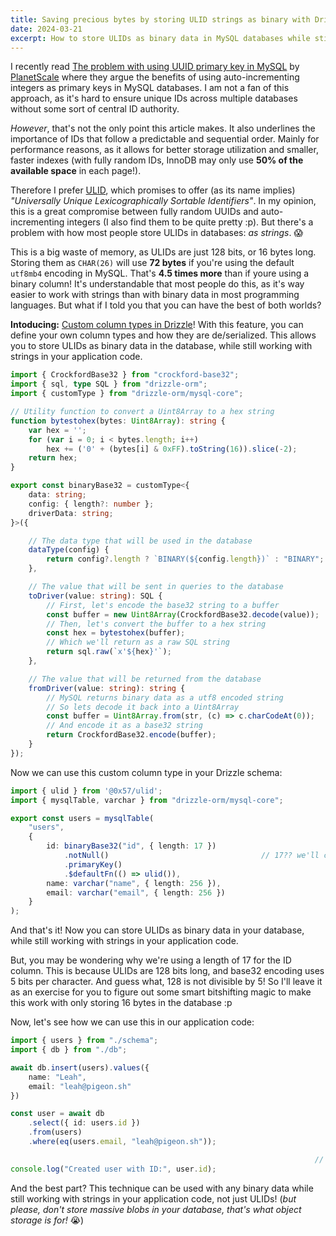 ```yaml
---
title: Saving precious bytes by storing ULID strings as binary with Drizzle
date: 2024-03-21
excerpt: How to store ULIDs as binary data in MySQL databases while still working with strings in your application code using Drizzle's custom column types.
---
```


I recently read [The problem with using UUID primary key in MySQL](https://planetscale.com/blog/the-problem-with-using-a-uuid-primary-key-in-mysql) by [PlanetScale](https://planetscale.com/) where they argue the benefits of using auto-incrementing integers as primary keys in MySQL databases. I am not a fan of this approach, as it's hard to ensure unique IDs across multiple databases without some sort of central ID authority.

*However*, that's not the only point this article makes. It also underlines the importance of IDs that follow a predictable and sequential order. Mainly for performance reasons, as it allows for better storage utilization and smaller, faster indexes (with fully random IDs, InnoDB may only use **50% of the available space** in each page!).

Therefore I prefer [ULID](https://github.com/ulid/spec), which promises to offer (as its name implies) *"Universally Unique Lexicographically Sortable Identifiers"*. In my opinion, this is a great compromise between fully random UUIDs and auto-incrementing integers (I also find them to be quite pretty :p). But there's a problem with how most people store ULIDs in databases: *as strings*. 😱

This is a big waste of memory, as ULIDs are just 128 bits, or 16 bytes long. Storing them as `CHAR(26)` will use **72 bytes** if you're using the default `utf8mb4` encoding in MySQL. That's **4.5 times more** than if youre using a binary column! It's understandable that most people do this, as it's way easier to work with strings than with binary data in most programming languages. But what if I told you that you can have the best of both worlds?

**Intoducing:** [Custom column types in Drizzle](https://orm.drizzle.team/docs/custom-types)! With this feature, you can define your own column types and how they are de/serialized. This allows you to store ULIDs as binary data in the database, while still working with strings in your application code.

```ts
import { CrockfordBase32 } from "crockford-base32";
import { sql, type SQL } from "drizzle-orm";
import { customType } from "drizzle-orm/mysql-core";

// Utility function to convert a Uint8Array to a hex string
function bytestohex(bytes: Uint8Array): string {
	var hex = '';
	for (var i = 0; i < bytes.length; i++)
		hex += ('0' + (bytes[i] & 0xFF).toString(16)).slice(-2);
	return hex;
}

export const binaryBase32 = customType<{
	data: string;
	config: { length?: number };
	driverData: string;
}>({

	// The data type that will be used in the database
	dataType(config) {
		return config?.length ? `BINARY(${config.length})` : "BINARY";
	},

	// The value that will be sent in queries to the database
	toDriver(value: string): SQL {
		// First, let's encode the base32 string to a buffer
		const buffer = new Uint8Array(CrockfordBase32.decode(value));
		// Then, let's convert the buffer to a hex string
		const hex = bytestohex(buffer);
		// Which we'll return as a raw SQL string
		return sql.raw(`x'${hex}'`);
	},

	// The value that will be returned from the database
	fromDriver(value: string): string {
		// MySQL returns binary data as a utf8 encoded string
		// So lets decode it back into a Uint8Array
		const buffer = Uint8Array.from(str, (c) => c.charCodeAt(0));
		// And encode it as a base32 string
		return CrockfordBase32.encode(buffer);
	}
});
```

Now we can use this custom column type in your Drizzle schema:

```ts
import { ulid } from '@0x57/ulid';
import { mysqlTable, varchar } from "drizzle-orm/mysql-core";

export const users = mysqlTable(
	"users",
	{
		id: binaryBase32("id", { length: 17 })
			.notNull()									// 17?? we'll come back to this...
			.primaryKey()
			.$defaultFn(() => ulid()),
		name: varchar("name", { length: 256 }),
		email: varchar("email", { length: 256 })
	}
);
```

And that's it! Now you can store ULIDs as binary data in your database, while still working with strings in your application code. 

But, you may be wondering why we're using a length of 17 for the ID column. This is because ULIDs are 128 bits long, and base32 encoding uses 5 bits per character. And guess what, 128 is not divisible by 5! So I'll leave it as an exercise for you to figure out some smart bitshifting magic to make this work with only storing 16 bytes in the database :p

Now, let's see how we can use this in our application code:

```ts
import { users } from "./schema";
import { db } from "./db";

await db.insert(users).values({
	name: "Leah",
	email: "leah@pigeon.sh"
})

const user = await db
	.select({ id: users.id })
	.from(users)
	.where(eq(users.email, "leah@pigeon.sh"));

																	// "01HSF4ESKKTVHKREJMEXDWYE5F"
console.log("Created user with ID:", user.id);
```

And the best part? This technique can be used with any binary data while still working with strings in your application code, not just ULIDs! (*but please, don't store massive blobs in your database, that's what object storage is for!* 😭)
